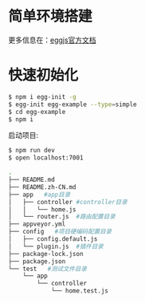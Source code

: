 # 简单环境搭建

更多信息在：[eggjs官方文档](https://eggjs.org/zh-cn/intro/quickstart.html)

# 快速初始化

```bash
$ npm i egg-init -g
$ egg-init egg-example --type=simple
$ cd egg-example
$ npm i
```

启动项目:
```bash
$ npm run dev
$ open localhost:7001

```

```bash
.
├── README.md
├── README.zh-CN.md
├── app   #app目录
│   ├── controller #controller目录
│   │   └── home.js
│   └── router.js  #路由配置目录
├── appveyor.yml
├── config   #项目硬编码配置目录
│   ├── config.default.js
│   └── plugin.js  #插件目录
├── package-lock.json
├── package.json
└── test   #测试文件目录
    └── app
        └── controller
            └── home.test.js

```
